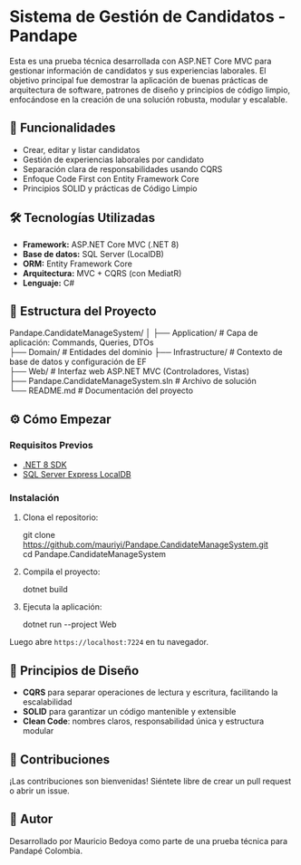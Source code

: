 # Sistema de Gestión de Candidatos - Pandape

Esta es una prueba técnica desarrollada con ASP.NET Core MVC para gestionar información de candidatos y sus experiencias laborales. El objetivo principal fue demostrar la aplicación de buenas prácticas de arquitectura de software, patrones de diseño y principios de código limpio, enfocándose en la creación de una solución robusta, modular y escalable.

## 🚀 Funcionalidades

- Crear, editar y listar candidatos  
- Gestión de experiencias laborales por candidato  
- Separación clara de responsabilidades usando CQRS
- Enfoque Code First con Entity Framework Core  
- Principios SOLID y prácticas de Código Limpio  

## 🛠️ Tecnologías Utilizadas

- **Framework:** ASP.NET Core MVC (.NET 8)  
- **Base de datos:** SQL Server (LocalDB)  
- **ORM:** Entity Framework Core  
- **Arquitectura:** MVC + CQRS (con MediatR)  
- **Lenguaje:** C#  

## 📁 Estructura del Proyecto

Pandape.CandidateManageSystem/
│
├── Application/         # Capa de aplicación: Commands, Queries, DTOs  
├── Domain/              # Entidades del dominio 
├── Infrastructure/      # Contexto de base de datos y configuración de EF  
├── Web/                 # Interfaz web ASP.NET MVC (Controladores, Vistas)  
├── Pandape.CandidateManageSystem.sln  # Archivo de solución  
└── README.md            # Documentación del proyecto  

## ⚙️ Cómo Empezar

### Requisitos Previos

- [.NET 8 SDK](https://dotnet.microsoft.com/en-us/download/dotnet/8.0)  
- [SQL Server Express LocalDB](https://learn.microsoft.com/es-es/sql/database-engine/configure-windows/sql-server-express-localdb)  

### Instalación

1. Clona el repositorio:

   git clone https://github.com/mauriyi/Pandape.CandidateManageSystem.git  
   cd Pandape.CandidateManageSystem  

2. Compila el proyecto:

   dotnet build  

3. Ejecuta la aplicación:

   dotnet run --project Web  

Luego abre `https://localhost:7224` en tu navegador.

## 🧠 Principios de Diseño

- **CQRS** para separar operaciones de lectura y escritura, facilitando la escalabilidad  
- **SOLID** para garantizar un código mantenible y extensible  
- **Clean Code**: nombres claros, responsabilidad única y estructura modular  

## 🤝 Contribuciones

¡Las contribuciones son bienvenidas! Siéntete libre de crear un pull request o abrir un issue.

## 👤 Autor

Desarrollado por Mauricio Bedoya como parte de una prueba técnica para Pandapé Colombia.


